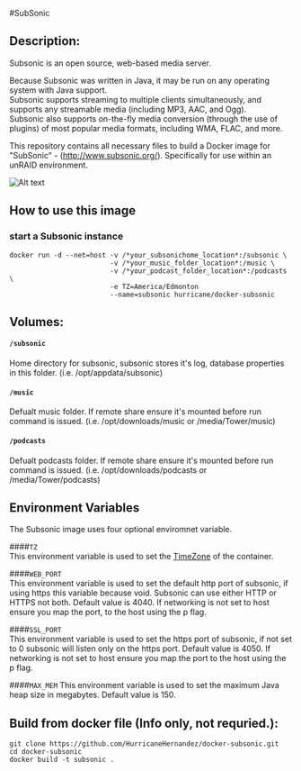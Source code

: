 #SubSonic

## Description:

Subsonic is an open source, web-based media server.  
  
Because Subsonic was written in Java, it may be run on any operating system with Java support.  
Subsonic supports streaming to multiple clients simultaneously, and supports any streamable media (including MP3, AAC, and Ogg).  
Subsonic also supports on-the-fly media conversion (through the use of plugins) of most popular media formats, including WMA, FLAC, and more.  
  
This repository contains all necessary files to build a Docker image for "SubSonic" - (http://www.subsonic.org/).
Specifically for use within an unRAID environment.


![Alt text](http://i.imgur.com/ue0BK5z.png "")

## How to use this image

### start a Subsonic instance

```
docker run -d --net=host -v /*your_subsonichome_location*:/subsonic \
                         -v /*your_music_folder_location*:/music \
                         -v /*your_podcast_folder_location*:/podcasts \
                         -e TZ=America/Edmonton
                         --name=subsonic hurricane/docker-subsonic
```

## Volumes:

#### `/subsonic`

Home directory for subsonic, subsonic stores it's log, database properties in this folder. (i.e. /opt/appdata/subsonic)

#### `/music`

Defualt music folder. If remote share ensure it's mounted before run command is issued. 
(i.e. /opt/downloads/music or /media/Tower/music)

#### `/podcasts`

Defualt podcasts folder. If remote share ensure it's mounted before run command is issued.
(i.e. /opt/downloads/podcasts or /media/Tower/podcasts)

## Environment Variables

The Subsonic image uses four optional enviromnet variable.

####`TZ`  
This environment variable is used to set the [TimeZone] of the container.

[TimeZone]: http://en.wikipedia.org/wiki/List_of_tz_database_time_zones

####`WEB_PORT`  
This environment variable is used to set the default http port of subsonic, if using https this variable because void. 
Subsonic can use either HTTP or HTTPS not both. Default value is 4040. If networking is not set to host ensure you map the port,
to the host using the p flag.

####`SSL_PORT`  
This environment variable is used to set the https port of subsonic, if not set to 0 subsonic will listen only on the https port. 
Default value is 4050. If networking is not set to host ensure you map the port to the host using the p flag.

####`MAX_MEM`
This environment variable is used to set the maximum Java heap size in megabytes.
Default value is 150.


## Build from docker file (Info only, not requried.):

```
git clone https://github.com/HurricaneHernandez/docker-subsonic.git 
cd docker-subsonic
docker build -t subsonic . 
```
